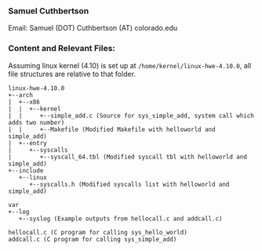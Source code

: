 ### Samuel Cuthbertson 
Email: Samuel (DOT) Cuthbertson (AT) colorado.edu

### Content and Relevant Files:
Assuming linux kernel (4.10) is set up at ``/home/kernel/linux-hwe-4.10.0``, all file structures are relative to that folder.
```
linux-hwe-4.10.0
+--arch
|  +--x86
|  |  +--kernel
|  |     +--simple_add.c (Source for sys_simple_add, system call which adds two number)
|  |     +--Makefile (Modified Makefile with helloworld and simple_add)
|  +--entry
|     +--syscalls
|        +--syscall_64.tbl (Modified syscall tbl with helloworld and simple_add)
+--include
   +--linux
      +--syscalls.h (Modified syscalls list with helloworld and simple_add)

var
+--log
   +--syslog (Example outputs from hellocall.c and addcall.c)

hellocall.c (C program for calling sys_hello_world)
addcall.c (C program for calling sys_simple_add) 
```
